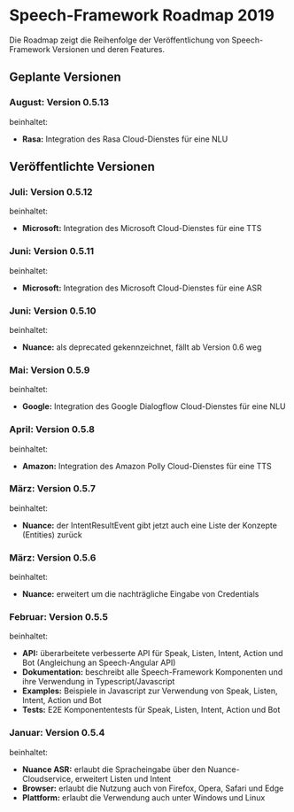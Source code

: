# Speech-Framework Roadmap 2019

Die Roadmap zeigt die Reihenfolge der Veröffentlichung von Speech-Framework Versionen und deren Features.


## Geplante Versionen


### August: Version 0.5.13

beinhaltet:

* **Rasa:** Integration des Rasa Cloud-Dienstes für eine NLU


## Veröffentlichte Versionen


### Juli: Version 0.5.12

beinhaltet:

* **Microsoft:** Integration des Microsoft Cloud-Dienstes für eine TTS


### Juni: Version 0.5.11

beinhaltet:

* **Microsoft:** Integration des Microsoft Cloud-Dienstes für eine ASR


### Juni: Version 0.5.10

beinhaltet:

* **Nuance:** als deprecated gekennzeichnet, fällt ab Version 0.6 weg


### Mai: Version 0.5.9

beinhaltet:

* **Google:** Integration des Google Dialogflow Cloud-Dienstes für eine NLU


### April: Version 0.5.8

beinhaltet:

* **Amazon:** Integration des Amazon Polly Cloud-Dienstes für eine TTS


### März: Version 0.5.7

beinhaltet:

* **Nuance:** der IntentResultEvent gibt jetzt auch eine Liste der Konzepte (Entities) zurück


### März: Version 0.5.6

beinhaltet:

* **Nuance:** erweitert um die nachträgliche Eingabe von Credentials


### Februar: Version 0.5.5

beinhaltet:

* **API:** überarbeitete verbesserte API für Speak, Listen, Intent, Action und Bot (Angleichung an Speech-Angular API)
* **Dokumentation:** beschreibt alle Speech-Framework Komponenten und ihre Verwendung in Typescript/Javascript
* **Examples:** Beispiele in Javascript zur Verwendung von Speak, Listen, Intent, Action und Bot
* **Tests:** E2E Komponententests für Speak, Listen, Intent, Action und Bot


### Januar: Version 0.5.4

beinhaltet:

* **Nuance ASR:** erlaubt die Spracheingabe über den Nuance-Cloudservice, erweitert Listen und Intent
* **Browser:** erlaubt die Nutzung auch von Firefox, Opera, Safari und Edge
* **Plattform:** erlaubt die Verwendung auch unter Windows und Linux
